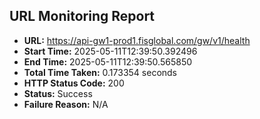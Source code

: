 ## URL Monitoring Report

- **URL:** https://api-gw1-prod1.fisglobal.com/gw/v1/health
- **Start Time:** 2025-05-11T12:39:50.392496
- **End Time:** 2025-05-11T12:39:50.565850
- **Total Time Taken:** 0.173354 seconds
- **HTTP Status Code:** 200
- **Status:** Success
- **Failure Reason:** N/A
